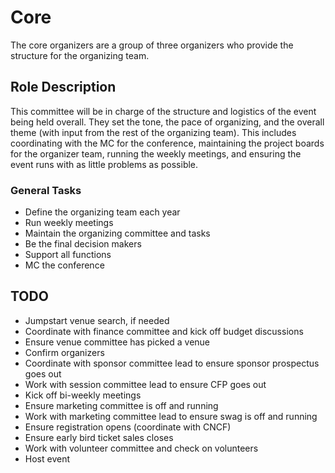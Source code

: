 # Core

The core organizers are a group of three organizers who provide the structure for the organizing team.

## Role Description

This committee will be in charge of the structure and logistics of the event being held overall. They set the tone, the pace of organizing, and the overall theme (with input from the rest of the organizing team). This includes coordinating with the MC for the conference, maintaining the project boards for the organizer team, running the weekly meetings, and ensuring the event runs with as little problems as possible.

### General Tasks

* Define the organizing team each year
* Run weekly meetings
* Maintain the organizing committee and tasks
* Be the final decision makers
* Support all functions
* MC the conference

## TODO

* Jumpstart venue search, if needed
* Coordinate with finance committee and kick off budget discussions
* Ensure venue committee has picked a venue
* Confirm organizers
* Coordinate with sponsor committee lead to ensure sponsor prospectus goes out
* Work with session committee lead to ensure CFP goes out
* Kick off bi-weekly meetings
* Ensure marketing committee is off and running
* Work with marketing committee lead to ensure swag is off and running
* Ensure registration opens (coordinate with CNCF)
* Ensure early bird ticket sales closes
* Work with volunteer committee and check on volunteers
* Host event
